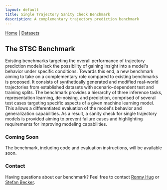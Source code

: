 ```yaml
---
layout: default
title: Single Trajectory Sanity Check Benchmark
description: A complementary trajectory prediction benchmark
---
```


[Home](.) | [Datasets](./datasets.html)

## The STSC Benchmark

Existing benchmarks targeting the overall performance of trajectory prediction models lack the possibility of gaining insight into a model's behavior under specific conditions. Towards this end, a new benchmark aiming to take on a complementary role compared to existing benchmarks is proposed. It consists of synthetically generated and modified real-world trajectories from established datasets with scenario-dependent test and training splits. The benchmark provides a hierarchy of three inference tasks, representation learning, de-noising, and prediction, comprised of several test cases targeting specific aspects of a given machine learning model. This allows a differentiated evaluation of the model's behavior and generalization capabilities. As a result, a sanity check for single trajectory models is provided aiming to prevent failure cases and highlighting requirements for improving modeling capabilities.

### Coming Soon

The benchmark, including code and evaluation instructions, will be available soon.

### Contact

Having questions about our benchmark? Feel free to contact [Ronny Hug](mailto:ronny.hug@iosb.fraunhofer.de) or [Stefan Becker](mailto:stefan.becker@iosb.fraunhofer.de).
